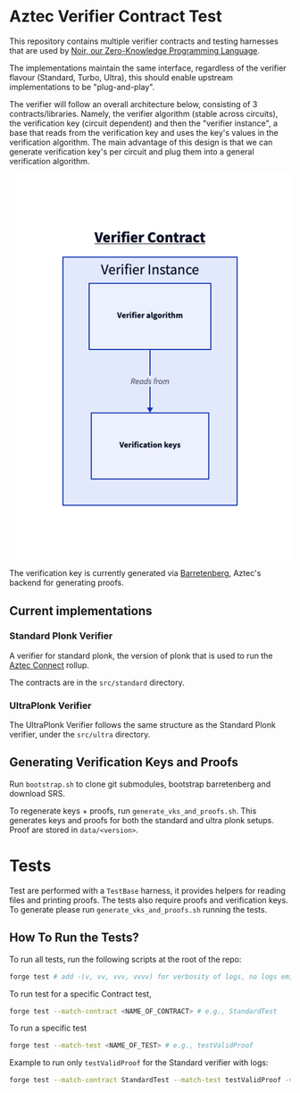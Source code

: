 # Aztec Verifier Contract Test

This repository contains multiple verifier contracts and testing harnesses that are used by [Noir, our Zero-Knowledge Programming Language](https://github.com/noir-lang/noir).

The implementations maintain the same interface, regardless of the verifier flavour (Standard, Turbo, Ultra), this should enable upstream implementations to be "plug-and-play".

The verifier will follow an overall architecture below, consisting of 3 contracts/libraries. Namely, the verifier algorithm (stable across circuits), the verification key (circuit dependent) and then the "verifier instance", a base that reads from the verification key and uses the key's values in the verification algorithm. The main advantage of this design is that we can generate verification key's per circuit and plug them into a general verification algorithm.

![Verifier architecture](./figures/verifier.png)

The verification key is currently generated via [Barretenberg](https://github.com/AztecProtocol/barretenberg/blob/master/cpp/src/aztec/proof_system/verification_key/sol_gen.hpp), Aztec's backend for generating proofs.

## Current implementations

### Standard Plonk Verifier

A verifier for standard plonk, the version of plonk that is used to run the [Aztec Connect](https://aztec.network/connect/) rollup.

The contracts are in the `src/standard` directory.

### UltraPlonk Verifier

The UltraPlonk Verifier follows the same structure as the Standard Plonk verifier, under the `src/ultra` directory.

## Generating Verification Keys and Proofs

Run `bootstrap.sh` to clone git submodules, bootstrap barretenberg and download SRS.

To regenerate keys + proofs, run `generate_vks_and_proofs.sh`. This generates keys and proofs for both the standard and ultra plonk setups. Proof are stored in `data/<version>`.

# Tests

Test are performed with a `TestBase` harness, it provides helpers for reading files and printing proofs. The tests also require proofs and verification keys. To generate please run `generate_vks_and_proofs.sh` running the tests.

## How To Run the Tests?

To run all tests, run the following scripts at the root of the repo:

```bash
forge test # add -(v, vv, vvv, vvvv) for verbosity of logs, no logs emitted as default
```

To run test for a specific Contract test,

```bash
forge test --match-contract <NAME_OF_CONTRACT> # e.g., StandardTest
```

To run a specific test

```bash
forge test --match-test <NAME_OF_TEST> # e.g., testValidProof
```

Example to run only `testValidProof` for the Standard verifier with logs:

```bash
forge test --match-contract StandardTest --match-test testValidProof -vvvv
```
